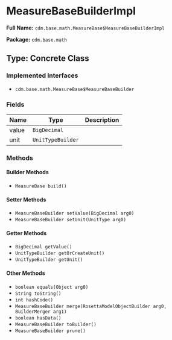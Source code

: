 # MeasureBaseBuilderImpl

**Full Name:** `cdm.base.math.MeasureBase$MeasureBaseBuilderImpl`

**Package:** `cdm.base.math`

## Type: Concrete Class

### Implemented Interfaces

- `cdm.base.math.MeasureBase$MeasureBaseBuilder`

### Fields

| Name | Type | Description |
|------|------|-------------|
| value | `BigDecimal` |  |
| unit | `UnitTypeBuilder` |  |

### Methods

#### Builder Methods

- `MeasureBase build()`

#### Setter Methods

- `MeasureBaseBuilder setValue(BigDecimal arg0)`
- `MeasureBaseBuilder setUnit(UnitType arg0)`

#### Getter Methods

- `BigDecimal getValue()`
- `UnitTypeBuilder getOrCreateUnit()`
- `UnitTypeBuilder getUnit()`

#### Other Methods

- `boolean equals(Object arg0)`
- `String toString()`
- `int hashCode()`
- `MeasureBaseBuilder merge(RosettaModelObjectBuilder arg0, BuilderMerger arg1)`
- `boolean hasData()`
- `MeasureBaseBuilder toBuilder()`
- `MeasureBaseBuilder prune()`

